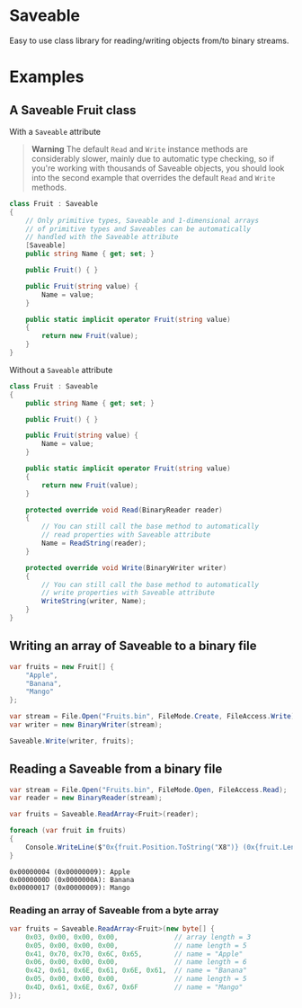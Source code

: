 # Saveable

Easy to use class library for reading/writing objects from/to binary streams.

# Examples

## A Saveable Fruit class

With a `Saveable` attribute

> **Warning**
> The default `Read` and `Write` instance methods are considerably slower, mainly due to automatic type checking, so if you're working with thousands of Saveable objects, you should look into the second example that overrides the default `Read` and `Write` methods.

```cs
class Fruit : Saveable
{
    // Only primitive types, Saveable and 1-dimensional arrays
    // of primitive types and Saveables can be automatically
    // handled with the Saveable attribute
    [Saveable]
    public string Name { get; set; }

    public Fruit() { }

    public Fruit(string value) {
        Name = value;
    }

    public static implicit operator Fruit(string value)
    {
        return new Fruit(value);
    }
}
```

Without a `Saveable` attribute

```cs
class Fruit : Saveable
{
    public string Name { get; set; }

    public Fruit() { }

    public Fruit(string value) {
        Name = value;
    }

    public static implicit operator Fruit(string value)
    {
        return new Fruit(value);
    }

    protected override void Read(BinaryReader reader)
    {
        // You can still call the base method to automatically 
        // read properties with Saveable attribute
        Name = ReadString(reader);
    }

    protected override void Write(BinaryWriter writer)
    {
        // You can still call the base method to automatically 
        // write properties with Saveable attribute
        WriteString(writer, Name);
    }
}
```

## Writing an array of Saveable to a binary file

```cs
var fruits = new Fruit[] {
    "Apple",
    "Banana",
    "Mango"
};

var stream = File.Open("Fruits.bin", FileMode.Create, FileAccess.Write);
var writer = new BinaryWriter(stream);

Saveable.Write(writer, fruits);
```

## Reading a Saveable from a binary file

```cs
var stream = File.Open("Fruits.bin", FileMode.Open, FileAccess.Read);
var reader = new BinaryReader(stream);

var fruits = Saveable.ReadArray<Fruit>(reader);

foreach (var fruit in fruits)
{
    Console.WriteLine($"0x{fruit.Position.ToString("X8")} (0x{fruit.Length.ToString("X8")}): {fruit.Name}");
}
```
```
0x00000004 (0x00000009): Apple
0x0000000D (0x0000000A): Banana
0x00000017 (0x00000009): Mango
```

### Reading an array of Saveable from a byte array

```cs
var fruits = Saveable.ReadArray<Fruit>(new byte[] {
    0x03, 0x00, 0x00, 0x00,              // array length = 3
    0x05, 0x00, 0x00, 0x00,              // name length = 5
    0x41, 0x70, 0x70, 0x6C, 0x65,        // name = "Apple"
    0x06, 0x00, 0x00, 0x00,              // name length = 6
    0x42, 0x61, 0x6E, 0x61, 0x6E, 0x61,  // name = "Banana"
    0x05, 0x00, 0x00, 0x00,              // name length = 5
    0x4D, 0x61, 0x6E, 0x67, 0x6F         // name = "Mango"
});
```